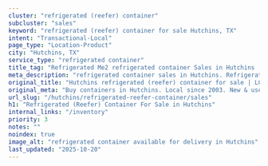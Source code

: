 ```yaml
---
cluster: "refrigerated (reefer) container"
subcluster: "sales"
keyword: "refrigerated (reefer) container for sale Hutchins, TX"
intent: "Transactional-Local"
page_type: "Location-Product"
city: "Hutchins, TX"
service_type: "refrigerated container"
title_tag: "Refrigerated Me2 refrigerated container Sales in Hutchins | LC Container"
meta_description: "refrigerated container sales in Hutchins. Refrigerated containers with climate control. Fast delivery, competitive pricing. Serving refrigerated reefer container area. Quote ID: IAQ. Call (214) 524-4168 for your free quote today."
original_title: "Hutchins refrigerated (reefer) container for sale | LC"
original_meta: "Buy containers in Hutchins. Local since 2003. New & used inventory. Fast delivery. Get your free quote — call (214) 524-4168 today. LC Container — your trust..."
url_slug: "/hutchins/refrigerated-reefer-container/sales"
h1: "Refrigerated (Reefer) Container For Sale in Hutchins"
internal_links: "/inventory"
priority: 3
notes: ""
noindex: true
image_alt: "refrigerated container available for delivery in Hutchins"
last_updated: "2025-10-20"
---
```


<!-- TODO: Add unique city/inventory copy, images, and internal links here. -->
